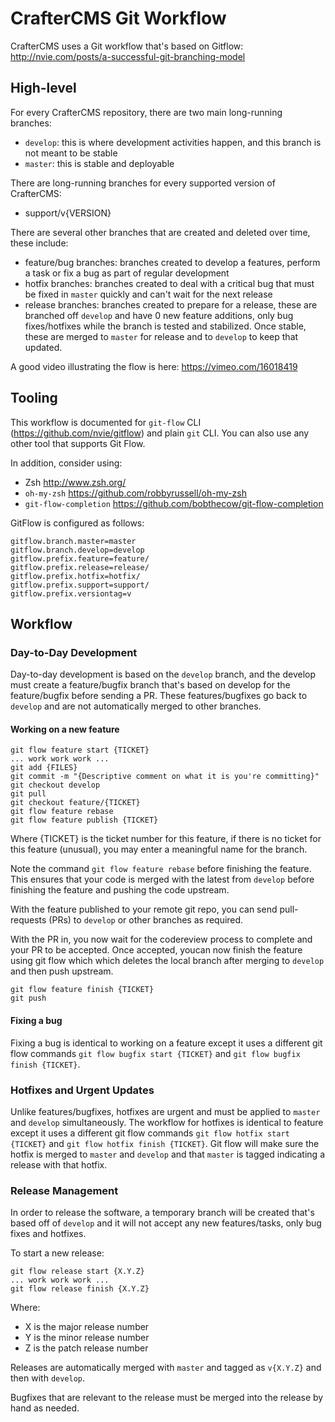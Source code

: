 # CrafterCMS Git Workflow
CrafterCMS uses a Git workflow that's based on Gitflow: http://nvie.com/posts/a-successful-git-branching-model

## High-level
For every CrafterCMS repository, there are two main long-running branches:
* `develop`: this is where development activities happen, and this branch is not meant to be stable
* `master`: this is stable and deployable

There are long-running branches for every supported version of CrafterCMS:
* support/v{VERSION}

There are several other branches that are created and deleted over time, these include:
* feature/bug branches: branches created to develop a features, perform a task or fix a bug as part of regular development
* hotfix branches: branches created to deal with a critical bug that must be fixed in `master` quickly and can't wait for the next release
* release branches: branches created to prepare for a release, these are branched off `develop` and have 0 new feature additions, only bug fixes/hotfixes while the branch is tested and stabilized. Once stable, these are merged to `master` for release and to `develop` to keep that updated.

A good video illustrating the flow is here: https://vimeo.com/16018419

## Tooling
This workflow is documented for `git-flow` CLI (https://github.com/nvie/gitflow) and plain `git` CLI. You can also use any other tool that supports Git Flow.

In addition, consider using:
* Zsh http://www.zsh.org/
* `oh-my-zsh` https://github.com/robbyrussell/oh-my-zsh
* `git-flow-completion` https://github.com/bobthecow/git-flow-completion

GitFlow is configured as follows:
```
gitflow.branch.master=master
gitflow.branch.develop=develop
gitflow.prefix.feature=feature/
gitflow.prefix.release=release/
gitflow.prefix.hotfix=hotfix/
gitflow.prefix.support=support/
gitflow.prefix.versiontag=v
```

## Workflow
### Day-to-Day Development
Day-to-day development is based on the `develop` branch, and the develop must create a feature/bugfix branch that's based on develop for the feature/bugfix before sending a PR. These features/bugfixes go back to `develop` and are not automatically merged to other branches.

#### Working on a new feature
```
git flow feature start {TICKET}
... work work work ...
git add {FILES}
git commit -m "{Descriptive comment on what it is you're committing}"
git checkout develop
git pull
git checkout feature/{TICKET}
git flow feature rebase
git flow feature publish {TICKET}
```

Where {TICKET} is the ticket number for this feature, if there is no ticket for this feature (unusual), you may enter a meaningful name for the branch.

Note the command `git flow feature rebase` before finishing the feature. This ensures that your code is merged with the latest from `develop` before finishing the feature and pushing the code upstream.

With the feature published to your remote git repo, you can send pull-requests (PRs) to `develop` or other branches as required.

With the PR in, you now wait for the codereview process to complete and your PR to be accepted. Once accepted, youcan now finish the feature using git flow which which deletes the local branch after merging to `develop` and then push upstream.

```
git flow feature finish {TICKET}
git push
```

#### Fixing a bug
Fixing a bug is identical to working on a feature except it uses a different git flow commands `git flow bugfix start {TICKET}` and `git flow bugfix finish {TICKET}`.

### Hotfixes and Urgent Updates
Unlike features/bugfixes, hotfixes are urgent and must be applied to `master` and `develop` simultaneously. The workflow for hotfixes is identical to feature except it uses a different git flow commands `git flow hotfix start {TICKET}` and `git flow hotfix finish {TICKET}`. Git flow will make sure the hotfix is merged to `master` and `develop` and that `master` is tagged indicating a release with that hotfix.

### Release Management
In order to release the software, a temporary branch will be created that's based off of `develop` and it will not accept any new features/tasks, only bug fixes and hotfixes.

To start a new release:
```
git flow release start {X.Y.Z}
... work work work ...
git flow release finish {X.Y.Z}
```

Where:
* X is the major release number
* Y is the minor release number
* Z is the patch release number

Releases are automatically merged with `master` and tagged as `v{X.Y.Z}` and then with `develop`.

Bugfixes that are relevant to the release must be merged into the release by hand as needed.
